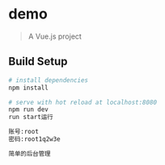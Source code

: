 # demo

> A Vue.js project

## Build Setup

``` bash
# install dependencies
npm install

# serve with hot reload at localhost:8080
npm run dev
run start运行

账号:root
密码:root1q2w3e

简单的后台管理